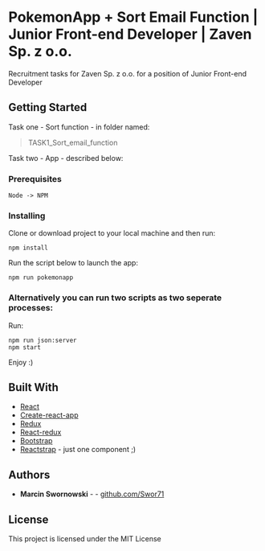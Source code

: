 # PokemonApp + Sort Email Function | Junior Front-end Developer | Zaven Sp. z o.o.

Recruitment tasks for Zaven Sp. z o.o. for a position of Junior Front-end Developer

## Getting Started

Task one - Sort function - in folder named:

> TASK1_Sort_email_function

Task two - App - described below:

### Prerequisites

```
Node -> NPM
```

### Installing

Clone or download project to your local machine and then run:

```
npm install
```

Run the script below to launch the app:

```
npm run pokemonapp
```

### Alternatively you can run two scripts as two seperate processes:

Run:

```
npm run json:server
npm start
```

Enjoy :)

## Built With

- [React](https://github.com/facebook/react/)
- [Create-react-app](https://github.com/facebook/create-react-app)
- [Redux](https://github.com/reduxjs/redux)
- [React-redux](https://github.com/reduxjs/react-redux)
- [Bootstrap](https://getbootstrap.com/)
- [Reactstrap](https://github.com/reactstrap/reactstrap) - just one component ;)

## Authors

- **Marcin Swornowski** - - [github.com/Swor71](https://github.com/Swor71)

## License

This project is licensed under the MIT License
